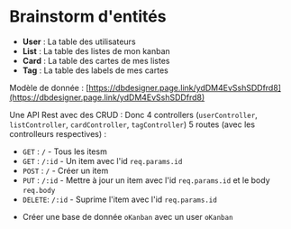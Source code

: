 # Brainstorm d'entités 

- **User** : La table des utilisateurs
- **List** : La table des listes de mon kanban
- **Card** : La table des cartes de mes listes
- **Tag** : La table des labels de mes cartes


Modèle de donnée : [https://dbdesigner.page.link/ydDM4EvSshSDDfrd8](https://dbdesigner.page.link/ydDM4EvSshSDDfrd8)


Une API Rest avec des CRUD :
Donc 4 controllers (`userController`, `listController`, `cardController`, `tagController`)
 5 routes (avec les controlleurs respectives) :
  - `GET`   : `/` - Tous les itesm
  - `GET`   : `/:id` - Un item avec l'id `req.params.id`
  - `POST`  : `/` - Créer un item
  - `PUT`   : `/:id` - Mettre à jour un item avec l'id `req.params.id` et le body `req.body`
  - `DELETE`: `/:id` - Suprime l'item avec l'id `req.params.id` 


+ Créer une base de donnée `oKanban` avec un user `oKanban`